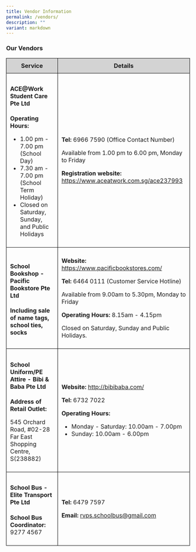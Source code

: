 ```yaml
---
title: Vendor Information
permalink: /vendors/
description: ""
variant: markdown
---
```

<h3>Our Vendors</h3>

<table style="width: 100%; border-collapse: collapse;">
  <tbody>
    <tr>
      <th style="background-color: lightgrey; border: 1px solid black; padding: 10px;">Service</th>
      <th style="background-color: lightgrey; border: 1px solid black; padding: 10px;">Details</th>
    </tr>
    <tr>
      <td style="border: 1px solid black; padding: 10px;">
        <h4>ACE@Work Student Care Pte Ltd</h4>
        <p><strong>Operating Hours:</strong></p>
        <ul>
          <li>1.00 pm - 7.00 pm (School Day)</li>
          <li>7.30 am - 7.00 pm (School Term Holiday)</li>
          <li>Closed on Saturday, Sunday, and Public Holidays</li>
        </ul>
      </td>
      <td style="border: 1px solid black; padding: 10px;">
        <p><strong>Tel:</strong> 6966 7590 (Office Contact Number)</p>
        <p>Available from 1.00 pm to 6.00 pm, Monday to Friday</p>
        <p><strong>Registration website:</strong> <a href="https://www.aceatwork.com.sg/ace237993">https://www.aceatwork.com.sg/ace237993</a></p>
      </td>
    </tr>
    <tr>
      <td style="border: 1px solid black; padding: 10px;">
        <h4>School Bookshop - Pacific Bookstore Pte Ltd</h4>
        <p><strong>Including sale of name tags, school ties, socks</strong></p>
      </td>
      <td style="border: 1px solid black; padding: 10px;">
        <p><strong>Website:</strong> <a href="https://www.pacificbookstores.com/">https://www.pacificbookstores.com/</a></p>
        <p><strong>Tel:</strong> 6464 0111 (Customer Service Hotline)</p>
        <p>Available from 9.00am to 5.30pm, Monday to Friday</p>
        <p><strong>Operating Hours:</strong> 8.15am - 4.15pm</p>
        <p>Closed on Saturday, Sunday and Public Holidays.</p>
      </td>
    </tr>
    <tr>
      <td style="border: 1px solid black; padding: 10px;">
        <h4>School Uniform/PE Attire - Bibi &amp; Baba Pte Ltd</h4>
        <p><strong>Address of Retail Outlet:</strong></p>
        <p>545 Orchard Road, #02-28 Far East Shopping Centre, S(238882)</p>
      </td>
      <td style="border: 1px solid black; padding: 10px;">
        <p><strong>Website:</strong> <a href="http://bibibaba.com/">http://bibibaba.com/</a></p>
        <p><strong>Tel:</strong> 6732 7022</p>
        <p><strong>Operating Hours:</strong></p>
        <ul>
          <li>Monday - Saturday: 10.00am - 7.00pm</li>
          <li>Sunday: 10.00am - 6.00pm</li>
        </ul>
      </td>
    </tr>
    <tr>
      <td style="border: 1px solid black; padding: 10px;">
        <h4>School Bus - Elite Transport Pte Ltd</h4>
        <p><strong>School Bus Coordinator:</strong> 9277 4567</p>
      </td>
      <td style="border: 1px solid black; padding: 10px;">
        <p><strong>Tel:</strong> 6479 7597</p>
        <p><strong>Email:</strong> <a href="mailto:rvps.schoolbus@gmail.com">rvps.schoolbus@gmail.com</a></p>
      </td>
    </tr>
  </tbody>
</table>